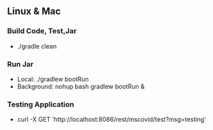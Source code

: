 
## Linux & Mac

### Build Code, Test,Jar
* ./gradle clean

### Run Jar
* Local:      ./gradlew bootRun 
* Background: nohup bash gradlew bootRun &

### Testing Application
* curl -X GET 'http://localhost:8086/rest/mscovid/test?msg=testing'
